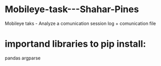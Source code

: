 # Mobileye-task---Shahar-Pines
Mobileye taks - Analyze a comunication session log + comunication file

# importand libraries to pip install:
pandas
argparse

